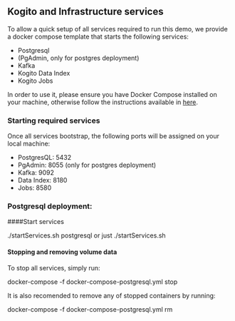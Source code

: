 ## Kogito and Infrastructure services

To allow a quick setup of all services required to run this demo, we provide a docker compose template that starts the following services:
- Postgresql
- (PgAdmin, only for postgres deployment)
- Kafka
- Kogito Data Index
- Kogito Jobs

In order to use it, please ensure you have Docker Compose installed on your machine, otherwise follow the instructions available
in [here](https://docs.docker.com/compose/install/).

### Starting required services

Once all services bootstrap, the following ports will be assigned on your local machine:
- PostgresQL: 5432
- PgAdmin: 8055 (only for postgres deployment)
- Kafka: 9092
- Data Index: 8180
- Jobs: 8580

### Postgresql deployment:

####Start services

   ./startServices.sh postgresql or just ./startServices.sh 


#### Stopping and removing volume data

To stop all services, simply run:

docker-compose -f docker-compose-postgresql.yml stop

It is also recomended to remove any of stopped containers by running:

docker-compose -f docker-compose-postgresql.yml rm
